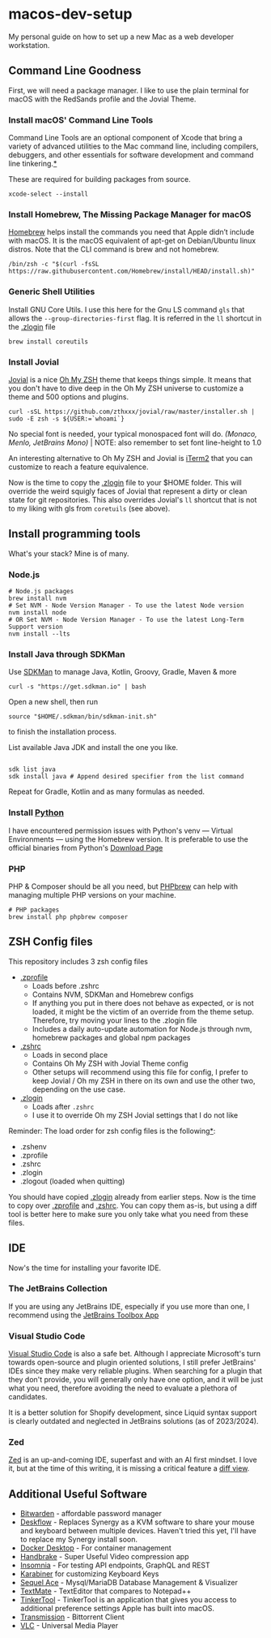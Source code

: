 # macos-dev-setup

My personal guide on how to set up a new Mac as a web developer workstation.

## Command Line Goodness

First, we will need a package manager.
I like to use the plain terminal for macOS with the RedSands profile and the Jovial Theme.

### Install macOS' Command Line Tools

Command Line Tools are an optional component of Xcode that bring a variety of advanced utilities to the Mac command
line, including compilers, debuggers, and other essentials for software development and command line
tinkering.[*](https://osxdaily.com/2024/09/30/how-install-command-line-tools-macos-sonoma/)

These are required for building packages from source.

```shell
xcode-select --install
```

### Install Homebrew, The Missing Package Manager for macOS

[Homebrew](https://brew.sh/) helps install the commands you need that Apple didn’t include with macOS. It is the macOS
equivalent of apt-get on Debian/Ubuntu
linux distros. Note that the CLI command is brew and not homebrew.

```shell
/bin/zsh -c "$(curl -fsSL https://raw.githubusercontent.com/Homebrew/install/HEAD/install.sh)"
```

### Generic Shell Utilities

Install GNU Core Utils. I use this here for the Gnu LS command `gls` that allows the `--group-directories-first` flag.
It is referred in the `ll` shortcut in the [.zlogin](.zlogin) file

```shell
brew install coreutils
```

### Install Jovial

[Jovial](https://github.com/zthxxx/jovial) is a nice [Oh My ZSH](https://ohmyz.sh/) theme that keeps things simple.
It means that you don't have to dive deep in the Oh My ZSH universe to customize a theme and 500 options and plugins.

```shell
curl -sSL https://github.com/zthxxx/jovial/raw/master/installer.sh | sudo -E zsh -s ${USER:=`whoami`}
```

No special font is needed, your typical monospaced font will do. _(Monaco, Menlo, JetBrains Mono)_
| NOTE: also remember to set font line-height to 1.0

An interesting alternative to Oh My ZSH and Jovial is [iTerm2](https://iterm2.com/) that you can customize to reach a
feature equivalence.

Now is the time to copy the [.zlogin](.zlogin) file to your $HOME folder. This will override the weird squigly faces of
Jovial that represent a dirty or clean state for git repositories. This also overrides Jovial's `ll` shortcut that is
not to my liking with gls from `coretuils` (see above).

## Install programming tools

What's your stack? Mine is of many.

### Node.js

```shell
# Node.js packages
brew install nvm 
# Set NVM - Node Version Manager - To use the latest Node version
nvm install node
# OR Set NVM - Node Version Manager - To use the latest Long-Term Support version
nvm install --lts
```

### Install Java through SDKMan

Use [SDKMan](https://sdkman.io/) to manage Java, Kotlin, Groovy, Gradle, Maven & more

```shell
curl -s "https://get.sdkman.io" | bash
```

Open a new shell, then run

```shell
source "$HOME/.sdkman/bin/sdkman-init.sh"
```

to finish the installation process.

List available Java JDK and install the one you like.

```shell

sdk list java
sdk install java # Append desired specifier from the list command
```

Repeat for Gradle, Kotlin and as many formulas as needed.

### Install [Python](https://www.python.org/)

I have encountered permission issues with Python's venv — Virtual Environments — using the Homebrew version.
It is preferable to use the official binaries from Python's [Download Page](https://www.python.org/downloads/)

### PHP

PHP & Composer should be all you need, but [PHPbrew](https://github.com/phpbrew/phpbrew) can help with managing multiple
PHP versions on your machine.

```shell
# PHP packages
brew install php phpbrew composer

```

## ZSH Config files

This repository includes 3 zsh config files

- [.zprofile](.zprofile)
    - Loads before .zshrc
    - Contains NVM, SDKMan and Homebrew configs
    - If anything you put in there does not behave as expected, or is not loaded, it might be the victim of an override
      from the theme setup. Therefore, try moving your lines to the .zlogin file
    - Includes a daily auto-update automation for Node.js through nvm, homebrew packages and global npm packages
- [.zshrc](.zshrc)
    - Loads in second place
    - Contains Oh My ZSH with Jovial Theme config
    - Other setups will recommend using this file for config, I prefer to keep Jovial / Oh my ZSH in there on its own
      and use the other two, depending on the use case.
- [.zlogin](.zlogin)
    - Loads after `.zshrc`
    - I use it to override Oh my ZSH Jovial settings that I do not like

Reminder: The load order for zsh config files is the following[*](https://zsh.sourceforge.io/Doc/Release/Files.html#Startup_002fShutdown-Files):

- .zshenv
- .zprofile
- .zshrc
- .zlogin
- .zlogout (loaded when quitting)

You should have copied [.zlogin](.zlogin) already from earlier steps. Now is the time to copy
over [.zprofile](.zprofile) and [.zshrc](.zshrc). You can copy them as-is, but using a diff tool is
better here to make sure you only take what you need from these files.

## IDE

Now's the time for installing your favorite IDE.

### The JetBrains Collection

If you are using any JetBrains IDE,
especially if you use more than one, I recommend using the
[JetBrains Toolbox App](https://www.jetbrains.com/toolbox-app/)

### Visual Studio Code

[Visual Studio Code](https://code.visualstudio.com/) is also a safe bet. Although I appreciate Microsoft's turn towards
open-source and plugin oriented solutions, I still prefer JetBrains' IDEs since they make very reliable plugins. When
searching for a plugin that they don't provide, you will generally only have one option, and it will be just what you
need, therefore avoiding the need to evaluate a plethora of candidates.

It is a better solution for Shopify development, since Liquid syntax support is clearly outdated and neglected in
JetBrains solutions (as of 2023/2024).

### Zed

[Zed](https://zed.dev/) is an up-and-coming IDE, superfast and with an AI first mindset. I love it, but at the time of
this writing, it is missing a critical feature a [diff view](https://github.com/zed-industries/zed/issues/4523).

## Additional Useful Software

- [Bitwarden](https://bitwarden.com/) - affordable password manager
- [Deskflow](https://github.com/deskflow/deskflow) - Replaces Synergy as a KVM software to share your mouse and keyboard
  between multiple devices. Haven't tried this yet, I'll have to replace my Synergy install soon.
- [Docker Desktop](https://www.docker.com/products/docker-desktop/) - For container management
- [Handbrake](https://handbrake.fr/downloads.php) - Super Useful Video compression app
- [Insomnia](https://insomnia.rest/download) - For testing API endpoints, GraphQL and REST
- [Karabiner](https://karabiner-elements.pqrs.org/) for customizing Keyboard Keys
- [Sequel Ace](https://sequel-ace.com/) - Mysql/MariaDB Database Management & Visualizer
- [TextMate](https://macromates.com/) - TextEditor that compares to Notepad++
- [TinkerTool](https://www.bresink.com/osx/TinkerTool.html) - TinkerTool is an application that gives you access to
  additional preference settings Apple has built into macOS.
- [Transmission](https://transmissionbt.com/download.html) - Bittorrent Client
- [VLC](https://www.videolan.org/vlc/) - Universal Media Player